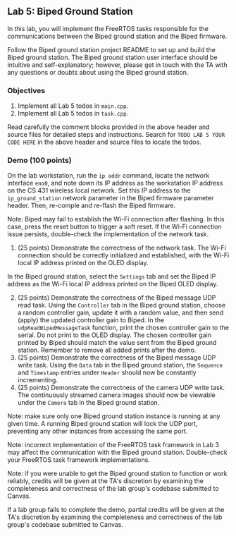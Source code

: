 ## Lab 5: Biped Ground Station

In this lab, you will implement the FreeRTOS tasks responsible for the communications between the Biped ground station and the Biped firmware.

Follow the Biped ground station project README to set up and build the Biped ground station. The Biped ground station user interface should be intuitive and self-explanatory; however, please get in touch with the TA with any questions or doubts about using the Biped ground station.

### Objectives

1. Implement all Lab 5 todos in `main.cpp`.
2. Implement all Lab 5 todos in `task.cpp`.

Read carefully the comment blocks provided in the above header and source files for detailed steps and instructions. Search for `TODO LAB 5 YOUR CODE HERE` in the above header and source files to locate the todos.

### Demo (100 points)

On the lab workstation, run the `ip addr` command, locate the network interface `eno0`, and note down its IP address as the workstation IP address on the CS 431 wireless local network. Set this IP address to the `ip_ground_station` network parameter in the Biped firmware parameter header. Then, re-comple and re-flash the Biped firmware.

Note: Biped may fail to establish the Wi-Fi connection after flashing. In this case, press the reset button to trigger a soft reset. If the Wi-Fi connection issue persists, double-check the implementation of the network task.

1. (25 points) Demonstrate the correctness of the network task. The Wi-Fi connection should be correctly initialized and established, with the Wi-Fi local IP address printed on the OLED display.

In the Biped ground station, select the `Settings` tab and set the Biped IP address as the Wi-Fi local IP address printed on the Biped OLED display.

2. (25 points) Demonstrate the correctness of the Biped message UDP read task. Using the `Controller` tab in the Biped ground station, choose a random controller gain, update it with a random value, and then send (apply) the updated controller gain to Biped. In the `udpReadBipedMessageTask` function, print the chosen controller gain to the serial. Do not print to the OLED display. The chosen controller gain printed by Biped should match the value sent from the Biped ground station. Remember to remove all added prints after the demo.
3. (25 points) Demonstrate the correctness of the Biped message UDP write task. Using the `Data` tab in the Biped ground station, the `Sequence` and `Timestamp` entries under `Header` should now be constantly incrementing.
4. (25 points) Demonstrate the correctness of the camera UDP write task. The continuously streamed camera images should now be viewable under the `Camera` tab in the Biped ground station.

Note: make sure only one Biped ground station instance is running at any given time. A running Biped ground station will lock the UDP port, preventing any other instances from accessing the same port.

Note: incorrect implementation of the FreeRTOS task framework in Lab 3 may affect the communication with the Biped ground station. Double-check your FreeRTOS task framework implementations.

Note: if you were unable to get the Biped ground station to function or work reliably, credits will be given at the TA's discretion by examining the completeness and correctness of the lab group's codebase submitted to Canvas.

If a lab group fails to complete the demo, partial credits will be given at the TA's discretion by examining the completeness and correctness of the lab group's codebase submitted to Canvas.

